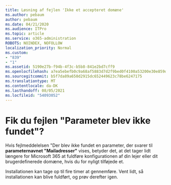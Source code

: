 ```yaml
---
title: Løsning af fejlen 'Ikke et accepteret domæne'
ms.author: pebaum
author: pebaum
ms.date: 04/21/2020
ms.audience: ITPro
ms.topic: article
ms.service: o365-administration
ROBOTS: NOINDEX, NOFOLLOW
localization_priority: Normal
ms.custom:
- "839"
- "1"
ms.assetid: 5190e27b-f94b-4f3c-b5b8-841e2bd7cff9
ms.openlocfilehash: a7ea5ebefb0c9a68af5883d7d2f9bed0f4100a53200e30e859d6f90ee519779f
ms.sourcegitcommit: b5f7da89a650d2915dc652449623c78be6247175
ms.translationtype: MT
ms.contentlocale: da-DK
ms.lasthandoff: 08/05/2021
ms.locfileid: "54093052"
---
```

# <a name="got-a-parameter-cannot-be-found-error"></a>Fik du fejlen "Parameter blev ikke fundet"?

Hvis fejlmeddelelsen "Der blev ikke fundet en parameter, der svarer til **parameternavnet "Mailadresser"** vises, betyder det, at det tager lidt længere for Microsoft 365 at fuldføre konfigurationen af din lejer eller dit brugerdefinerede domæne, hvis du for nyligt tilføjede et.
  
Installationen kan tage op til fire timer at gennemføre. Vent lidt, så installationen kan blive fuldført, og prøv derefter igen.
  
